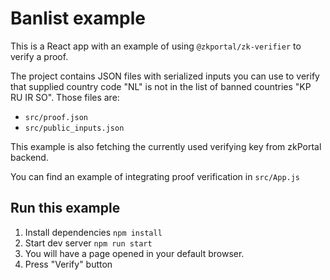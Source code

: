 # Banlist example

This is a React app with an example of using `@zkportal/zk-verifier` to verify a proof.

The project contains JSON files with serialized inputs you can use to verify that supplied country code "NL" is not in the list of banned countries "KP RU IR SO".
Those files are:
- `src/proof.json`
- `src/public_inputs.json`

This example is also fetching the currently used verifying key from zkPortal backend.

You can find an example of integrating proof verification in `src/App.js`

## Run this example

1. Install dependencies `npm install`
2. Start dev server `npm run start`
3. You will have a page opened in your default browser.
4. Press "Verify" button
